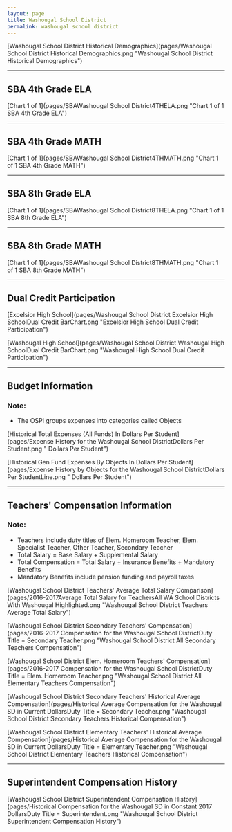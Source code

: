 ```yaml
---
layout: page
title: Washougal School District
permalink: washougal school district
---
```



[Washougal School District Historical Demographics](pages/Washougal School District Historical Demographics.png "Washougal School District Historical Demographics")

___

## SBA 4th Grade ELA

[Chart 1 of 1](pages/SBAWashougal School District4THELA.png "Chart 1 of 1 SBA 4th Grade ELA")


___

## SBA 4th Grade MATH

[Chart 1 of 1](pages/SBAWashougal School District4THMATH.png "Chart 1 of 1 SBA 4th Grade MATH")


___

## SBA 8th Grade ELA

[Chart 1 of 1](pages/SBAWashougal School District8THELA.png "Chart 1 of 1 SBA 8th Grade ELA")


___

## SBA 8th Grade MATH

[Chart 1 of 1](pages/SBAWashougal School District8THMATH.png "Chart 1 of 1 SBA 8th Grade MATH")


___

## Dual Credit Participation

[Excelsior High School](pages/Washougal School District Excelsior High SchoolDual Credit BarChart.png "Excelsior High School Dual Credit Participation")

[Washougal High School](pages/Washougal School District Washougal High SchoolDual Credit BarChart.png "Washougal High School Dual Credit Participation")


___

## Budget Information
### Note:
- The OSPI groups expenses into categories called Objects

[Historical Total Expenses (All Funds) In Dollars Per Student](pages/Expense History for the Washougal School DistrictDollars Per Student.png " Dollars Per Student")

[Historical Gen Fund Expenses By Objects In Dollars Per Student](pages/Expense History by Objects for the Washougal School DistrictDollars Per StudentLine.png " Dollars Per Student")


___

## Teachers' Compensation Information
### Note:
- Teachers include duty titles of Elem. Homeroom Teacher, Elem. Specialist Teacher, Other Teacher, Secondary Teacher
- Total Salary = Base Salary + Supplemental Salary
- Total Compensation = Total Salary + Insurance Benefits + Mandatory Benefits
- Mandatory Benefits include pension funding and payroll taxes

[Washougal School District Teachers' Average Total Salary Comparison](pages/2016-2017Average Total Salary for TeachersAll WA School Districts With Washougal Highlighted.png "Washougal School District Teachers Average Total Salary")

[Washougal School District Secondary Teachers' Compensation](pages/2016-2017 Compensation for the Washougal School DistrictDuty Title = Secondary Teacher.png "Washougal School District All Secondary Teachers Compensation")

[Washougal School District Elem. Homeroom Teachers' Compensation](pages/2016-2017 Compensation for the Washougal School DistrictDuty Title = Elem. Homeroom Teacher.png "Washougal School District All Elementary Teachers Compensation")

[Washougal School District Secondary Teachers' Historical Average Compensation](pages/Historical Average Compensation for the Washougal SD in Current DollarsDuty Title = Secondary Teacher.png "Washougal School District Secondary Teachers Historical Compensation")

[Washougal School District Elementary Teachers' Historical Average Compensation](pages/Historical Average Compensation for the Washougal SD in Current DollarsDuty Title = Elementary Teacher.png "Washougal School District Elementary Teachers Historical Compensation")


___

## Superintendent Compensation History

[Washougal School District Superintendent Compensation History](pages/Historical Compensation for the Washougal SD in Constant 2017 DollarsDuty Title = Superintendent.png "Washougal School District Superintendent Compensation History")

